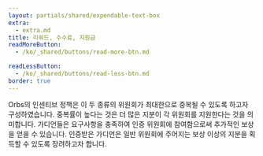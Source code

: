 ```yaml
---
layout: partials/shared/expendable-text-box
extra:
  - extra.md
title: 리워드, 수수료, 지원금
readMoreButton:
  - /ko/_shared/buttons/read-more-btn.md

readLessButton:
  - /ko/_shared/buttons/read-less-btn.md
border: true
---
```


Orbs의 인센티브 정책은 이 두 종류의 위원회가 최대한으로 중복될 수 있도록 하고자 구성하였습니다. 중복률이 높다는 것은 더 많은 지분이 각 위원회를 지원한다는 것을 의미합니다. 가디언들은 요구사항을 충족하여 인증 위원회에 참여함으로써 추가적인 보상을 얻을 수 있습니다. 인증받은 가디언은 일반 위원회에 주어지는 보상 이상의 지분을 획득할 수 있도록 장려하고자 합니다.
